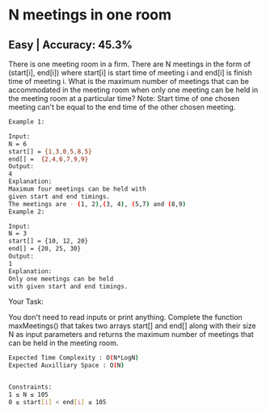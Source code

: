 # N meetings in one room

## Easy  |  Accuracy: 45.3%

<p>There is one meeting room in a firm. There are N meetings in the form of (start[i], end[i]) where start[i] is start time of meeting i and end[i] is finish time of meeting i.
What is the maximum number of meetings that can be accommodated in the meeting room when only one meeting can be held in the meeting room at a particular time?
Note: Start time of one chosen meeting can't be equal to the end time of the other chosen meeting.</p>


```bash
Example 1:

Input:
N = 6
start[] = {1,3,0,5,8,5}
end[] =  {2,4,6,7,9,9}
Output: 
4
Explanation:
Maximum four meetings can be held with
given start and end timings.
The meetings are - (1, 2),(3, 4), (5,7) and (8,9)
Example 2:

Input:
N = 3
start[] = {10, 12, 20}
end[] = {20, 25, 30}
Output: 
1
Explanation:
Only one meetings can be held
with given start and end timings.
```

<span>Your Task:</span>
<p>You don't need to read inputs or print anything. Complete the function maxMeetings() that takes two arrays start[] and end[] along with their size N as input parameters and returns the maximum number of meetings that can be held in the meeting room.</p>

```bash
Expected Time Complexity : O(N*LogN)
Expected Auxilliary Space : O(N)


Constraints:
1 ≤ N ≤ 105
0 ≤ start[i] < end[i] ≤ 105
```


